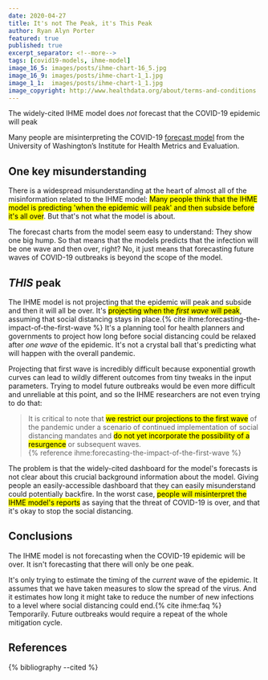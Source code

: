 ```yaml
---
date: 2020-04-27
title: It's not The Peak, it's This Peak
author: Ryan Alyn Porter
featured: true
published: true
excerpt_separator: <!--more-->
tags: [covid19-models, ihme-model]
image_16_5: images/posts/ihme-chart-16_5.jpg
image_16_9: images/posts/ihme-chart-1_1.jpg
image_1_1:  images/posts/ihme-chart-1_1.jpg
image_copyright: http://www.healthdata.org/about/terms-and-conditions
---
```


The widely-cited IHME model does _not_ forecast that the COVID-19 epidemic will peak

<!--more-->

Many people are misinterpreting the COVID-19 [forecast model](/ihme-model.html) from the University of Washington’s Institute for Health Metrics and Evaluation.

## One key misunderstanding

There is a widespread misunderstanding at the heart of almost all of the misinformation related to the IHME model: <mark>Many people think that the IHME model is predicting 'when the epidemic will peak' and then subside before it's all over</mark>.  But that's not what the model is about.

The forecast charts from the model seem easy to understand: They show one big hump.  So that means that the models predicts that the infection will be one wave and then over, right?  No, it just means that forecasting future waves of COVID-19 outbreaks is beyond the scope of the model.

## _THIS_ peak

The IHME model is not projecting that the epidemic will peak and subside and then it will all be over.  It's <mark>projecting when the <i>first wave</i> will peak</mark>, assuming that social distancing stays in place.{% cite ihme:forecasting-the-impact-of-the-first-wave %}  It's a planning tool for health planners and governments to project how long before social distancing could be relaxed after _one wave_ of the epidemic.  It's not a crystal ball that's predicting what will happen with the overall pandemic.

Projecting that first wave is incredibly difficult because exponential growth curves can lead to wildly different outcomes from tiny tweaks in the input parameters.  Trying to model future outbreaks would be even more difficult and unreliable at this point, and so the IHME researchers are not even trying to do that:

<blockquote class="blockquote">
It is critical to note that <mark>we restrict our projections to the first wave</mark> of the pandemic under a scenario of continued implementation of social distancing mandates and <mark>do not yet incorporate the possibility of a resurgence</mark> or subsequent waves.
<footer>{% reference ihme:forecasting-the-impact-of-the-first-wave %}</footer>
</blockquote>

The problem is that the widely-cited dashboard for the model's forecasts is not clear about this crucial background information about the model.  Giving people an easily-accessible dashboard that they can easily misunderstand could potentially backfire.  In the worst case, <mark>people will misinterpret the IHME model's reports</mark> as saying that the threat of COVID-19 is over, and that it's okay to stop the social distancing.

## Conclusions

The IHME model is not forecasting when the COVID-19 epidemic will be over.  It isn't forecasting that there will only be one peak.

It's only trying to estimate the timing of the _current_ wave of the epidemic.  It assumes that we have taken measures to slow the spread of the virus.  And it estimates how long it might take to reduce the number of new infections to a level where social distancing could end.{% cite ihme:faq %}  Temporarily.  Future outbreaks would require a repeat of the whole mitigation cycle.

<h2>References</h2>

{% bibliography --cited %}
